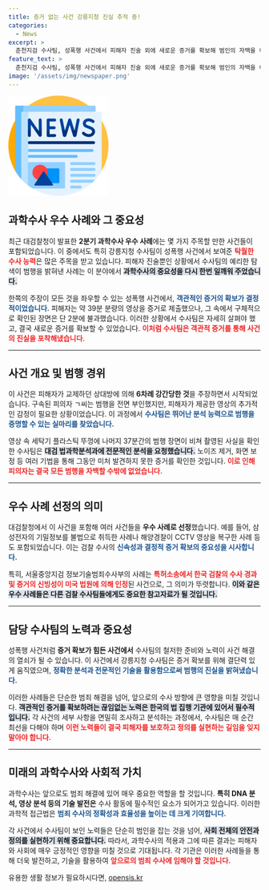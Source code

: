 ```yaml
---
title: 증거 없는 사건 강릉지청 진실 추적 중!
categories:
  - News
excerpt: >
  춘천지검 수사팀, 성폭행 사건에서 피해자 진술 외에 새로운 증거를 확보해 범인의 자백을 이끌어냈다! 과학수사로 결정적 사안을 밝혀내며 대검찰청의 우수 사례로 선정된 이 과정이 궁금하다면 클릭해보세요!
feature_text: >
  춘천지검 수사팀, 성폭행 사건에서 피해자 진술 외에 새로운 증거를 확보해 범인의 자백을 이끌어냈다! 과학수사로 결정적 사안을 밝혀내며 대검찰청의 우수 사례로 선정된 이 과정이 궁금하다면 클릭해보세요!
image: '/assets/img/newspaper.png'
---
```


<p><img src="/assets/img/newspaper.png" alt="kimp 속보" /></p>

<h2 data-ke-size="size26">과학수사 우수 사례와 그 중요성</h2>

<p data-ke-size="size16">최근 대검찰청이 발표한 <b>2분기 과학수사 우수 사례</b>에는 몇 가지 주목할 만한 사건들이 포함되었습니다. 이 중에서도 특히 강릉지청 수사팀이 성폭행 사건에서 보여준 <b><span style="color: #ee2323;">탁월한 수사 능력</span></b>은 많은 주목을 받고 있습니다. 피해자 진술뿐인 상황에서 수사팀의 예리한 탐색이 범행을 밝혀낸 사례는 이 분야에서 <b><span style="background-color: #21538527;">과학수사의 중요성을 다시 한번 일깨워 주었습니다.</span></b></p>

<p data-ke-size="size16">한쪽의 주장이 모든 것을 좌우할 수 있는 성폭행 사건에서, <b><span style="color: #1a5490;">객관적인 증거의 확보가 결정적이었습니다.</span></b> 피해자는 약 39분 분량의 영상을 증거로 제출했으나, 그 속에서 구체적으로 확인된 장면은 단 2분에 불과했습니다. 이러한 상황에서 수사팀은 자세히 살펴야 했고, 결국 새로운 증거를 확보할 수 있었습니다. <b><span style="color: #ee2323;">이처럼 수사팀은 객관적 증거를 통해 사건의 진실을 포착해냈습니다.</span></b></p>

<hr>

<h2 data-ke-size="size26">사건 개요 및 범행 경위</h2>

<p data-ke-size="size16">이 사건은 피해자가 교제하던 상대방에 의해 <b>6차례 강간당한 것</b>을 주장하면서 시작되었습니다. 구속된 피의자 ㄱ씨는 범행을 전면 부인했지만, 피해자가 제공한 영상의 추가적인 감정이 필요한 상황이었습니다. 이 과정에서 <b><span style="color: #1a5490;">수사팀은 뛰어난 분석 능력으로 범행을 증명할 수 있는 실마리를 찾았습니다.</span></b></p>

<p data-ke-size="size16">영상 속 세탁기 플라스틱 뚜껑에 나머지 37분간의 범행 장면이 비쳐 촬영된 사실을 확인한 수사팀은 <b><span style="background-color: #21538527;">대검 법과학분석과에 전문적인 분석을 요청했습니다.</span></b> 노이즈 제거, 화면 보정 등 여러 기법을 통해 그동안 미처 발견하지 못한 증거를 확인한 것입니다. <b><span style="color: #ee2323;">이로 인해 피의자는 결국 모든 범행을 자백할 수밖에 없었습니다.</span></b></p>

<hr>

<h2 data-ke-size="size26">우수 사례 선정의 의미</h2>

<p data-ke-size="size16">대검찰청에서 이 사건을 포함해 여러 사건들을 <b>우수 사례로 선정</b>했습니다. 예를 들어, 삼성전자의 기밀정보를 불법으로 취득한 사례나 해양경찰이 CCTV 영상을 복구한 사례 등도 포함되었습니다. 이는 검찰 수사의 <b><span style="color: #1a5490;">신속성과 결정적 증거 확보의 중요성을 시사합니다.</span></b></p>

<p data-ke-size="size16">특히, 서울중앙지검 정보기술범죄수사부의 사례는 <b><span style="color: #ee2323;">특허소송에서 한국 검찰의 수사 경과 및 증거의 신빙성이 미국 법원에 의해 인정</span></b>된 사건으로, 그 의미가 뚜렷합니다. <b><span style="background-color: #21538527;">이와 같은 우수 사례들은 다른 검찰 수사팀들에게도 중요한 참고자료가 될 것입니다.</span></b></p>

<hr>

<h2 data-ke-size="size26">담당 수사팀의 노력과 중요성</h2>

<p data-ke-size="size16">성폭행 사건처럼 <b>증거 확보가 힘든 사건에서</b> 수사팀의 철저한 준비와 노력이 사건 해결의 열쇠가 될 수 있습니다. 이 사건에서 강릉지청 수사팀은 증거 확보를 위해 결단력 있게 움직였으며, <b><span style="color: #1a5490;">정확한 분석과 전문적인 기술을 활용함으로써 범행의 진실을 밝혀냈습니다.</span></b></p>

<p data-ke-size="size16">이러한 사례들은 단순한 범죄 해결을 넘어, 앞으로의 수사 방향에 큰 영향을 미칠 것입니다. <b><span style="background-color: #21538527;">객관적인 증거를 확보하려는 끊임없는 노력은 한국의 법 집행 기관에 있어서 필수적입니다.</span></b> 각 사건의 세부 사항을 면밀히 조사하고 분석하는 과정에서, 수사팀은 매 순간 최선을 다해야 하며 <b><span style="color: #ee2323;">이런 노력들이 결국 피해자를 보호하고 정의를 실현하는 길임을 잊지 말아야 합니다.</span></b></p>

<hr>

<h2 data-ke-size="size26">미래의 과학수사와 사회적 가치</h2>

<p data-ke-size="size16">과학수사는 앞으로도 범죄 해결에 있어 매우 중요한 역할을 할 것입니다. <b>특히 DNA 분석, 영상 분석 등의 기술 발전은</b> 수사 활동에 필수적인 요소가 되어가고 있습니다. 이러한 과학적 접근법은 <b><span style="color: #1a5490;">범죄 수사의 정확성과 효율성을 높이는 데 크게 기여합니다.</span></b></p>

<p data-ke-size="size16">각 사건에서 수사팀이 보인 노력들은 단순히 범인을 잡는 것을 넘어, <b><span style="background-color: #21538527;">사회 전체의 안전과 정의를 실현하기 위해 중요합니다.</span></b> 따라서, 과학수사의 적용과 그에 따른 결과는 피해자와 사회에 매우 긍정적인 영향을 미칠 것으로 기대됩니다. 각 기관은 이러한 사례들을 통해 더욱 발전하고, 기술을 활용하여 <b><span style="color: #ee2323;">앞으로의 범죄 수사에 임해야 할 것입니다.</span></b></p>
유용한 생활 정보가 필요하시다면, <a href="https://opensis.kr" rel="dofollow">opensis.kr</a>


